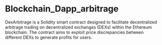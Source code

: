 # Blockchain_Dapp_arbitrage
DexArbitrage is a Solidity smart contract designed to facilitate decentralized arbitrage trading on decentralized exchanges (DEXs) within the Ethereum blockchain. The contract aims to exploit price discrepancies between different DEXs to generate profits for users.
